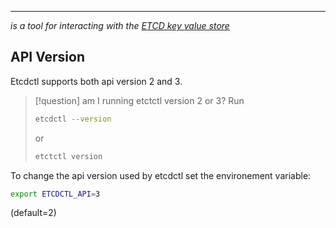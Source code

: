 ***
*is a tool for interacting with the [ETCD key value store](docs/CKA/etcd/ETCD.md)*

## API Version
Etcdctl supports both api version 2 and 3.

>[!question] am I running etctctl version 2 or 3?
>Run 
>```bash
>etcdctl --version
>```
>or
>```bash
>etctctl version
>```

To change the api version used by etcdctl set the environement variable:

```bash
export ETCDCTL_API=3
```
(default=2)
